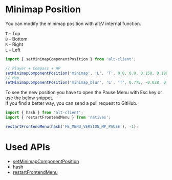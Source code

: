 # Minimap Position

You can modify the minimap position with alt:V internal function.

`T` - Top \
`B` - Bottom \
`R` - Right \
`L` - Left

```js
import { setMinimapComponentPosition } from 'alt-client';

// Player + Compass + HP
setMinimapComponentPosition('minimap', 'L', 'T', 0.8, 0.0, 0.150, 0.188888);
// Map
setMinimapComponentPosition('minimap_blur', 'L', 'T', 0.775, -0.028, 0.266, 0.237);
```

To see the new position you have to open the Pause Menu with Esc key or use the below snippet. \
If you find a better way, you can send a pull request to GitHub.

```js
import { hash } from 'alt-client';
import { restartFrontendMenu } from 'natives';

restartFrontendMenu(hash('FE_MENU_VERSION_MP_PAUSE'), -1);
```

# Used APIs
- [setMinimapComponentPosition](https://docs.altv.mp/js/api/alt-client.html#_altmp_altv_types_alt_client_setMinimapComponentPosition_1)
- [hash](https://docs.altv.mp/js/api/alt-client.html#_altmp_altv_types_alt_client_hash)
- [restartFrontendMenu](https://natives.altv.mp/#/0x10706DC6AD2D49C0)
